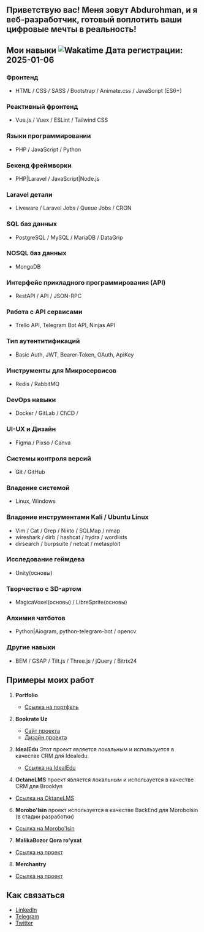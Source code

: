 ## Приветствую вас! Меня зовут Abdurohman, и я веб-разработчик, готовый воплотить ваши цифровые мечты в реальность! 

## Мои навыки ![Wakatime](https://wakatime.com/badge/user/f18db14a-403e-4ea2-bc42-065c20d6aa5d.svg) Дата регистрации: 2025-01-06

### Фронтенд
- HTML / CSS / SASS / Bootstrap / Animate.css / JavaScript (ES6+) 

### Реактивный фронтенд
- Vue.js / Vuex / ESLint / Tailwind CSS

### Языки программировании 
- PHP / JavaScript / Python

### Бекенд фреймворки
- PHP|Laravel / JavaScript|Node.js 

### Laravel детали
- Liveware / Laravel Jobs / Queue Jobs / CRON 

### SQL баз данных 
- PostgreSQL / MySQL / MariaDB / DataGrip
  
### NOSQL баз данных 
- MongoDB

### Интерфейс прикладного программирования (API)
- RestAPI / API / JSON-RPC

### Работа с API сервисами
- Trello API, Telegram Bot API, Ninjas API 

### Тип аутентитификаций
- Basic Auth, JWT, Bearer-Token, OAuth, ApiKey 

### Инструменты для Микросервисов
- Redis / RabbitMQ

### DevOps навыки
- Docker / GitLab / CI\CD / 

### UI-UX и Дизайн
- Figma / Pixso / Canva

### Системы контроля версий
- Git / GitHub

### Владение системой 
- Linux, Windows

### Владение инструментами Kali / Ubuntu Linux
- Vim / Cat / Grep / Nikto / SQLMap / nmap 
- wireshark / dirb / hashcat / hydra / wordlists
- dirsearch / burpsuite / netcat / metasploit 

### Исследование геймдева 
- Unity(основы)

### Творчество с 3D-артом 
- MagicaVoxel(основы) / LibreSprite(основы)

### Алхимия чатботов
- Python|Aiogram, python-telegram-bot / opencv

### Другие навыки
- BEM / GSAP / Tilt.js / Three.js / jQuery / Bitrix24

## Примеры моих работ

1. **Portfolio** 
   - [Ссылка на портфель](https://www.figma.com/file/nPHR78zA4EXnvXYktQjdFI/Portfolio-2.0?type=design&t=qUZge2hivr69mAGD-6)

2. **Bookrate Uz**
   - [Сайт проекта](https://bookrate.botuzrobot.uz)
   - [Дизайн проекта](https://www.figma.com/file/xhct8vrenqaNsB9nvMZnpY/GMC-Community?type=design&t=qUZge2hivr69mAGD-6)

4. **IdealEdu** 
   Этот проект является локальным и используется в качестве CRM для Idealedu.
   - [Ссылка на IdealEdu](https://idealedu.uz)

5. **OctaneLMS** проект является локальным и используется в качестве CRM для Brooklyn 
  - [Ссылка на OktaneLMS](https://brklyn.uz)
    
6. **Morobo'lsin** проект используется в качестве BackEnd для Morobolsin (в стадии разработки) 
  - [Ссылка на Morobo'lsin](https://morobolsin.uz)

7. **MalikaBozor Qora ro'yxat** 
  - [Ссылка на проект](https://blacklist.vipay.uz/)

8. **Merchantry**
  - [Ссылка на проект](https://muslim.inclass.uz/)
    


## Как связаться

- [LinkedIn](https://www.linkedin.com/in/abdurohmankarim/)
- [Telegram](https://t.me/abdurohman_karim)
- [Twitter](https://twitter.com/abdurohmankarim)
